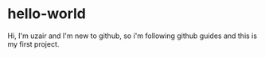 # hello-world
Hi, I'm uzair and I'm new to github, so i'm following github guides and this is my first project.
